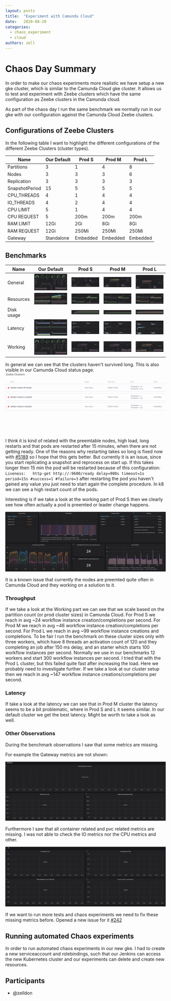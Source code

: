 ```yaml
---
layout: posts
title:  "Experiment with Camunda Cloud"
date:   2020-08-20
categories: 
  - chaos_experiment
  - cloud
authors: zell
---
```


# Chaos Day Summary

In order to make our chaos experiments more realistic we have setup a new gke cluster, which is similar to the Camunda Cloud gke cluster.
It allows us to test and experiment with Zeebe clusters which have the same configuration as Zeebe clusters in the Camunda cloud.

As part of the chaos day I run the same benchmark we normally run in our gke with our configuration against the Camunda Cloud Zeebe clusters.

## Configurations of Zeebe Clusters

In the following table I want to highlight the different configurations of the different Zeebe Clusters (cluster types).

| Name | Our Default | Prod S | Prod M | Prod L |
|------|-------------|--------|--------|--------|
|Partitions|  3      |   1    |   4    |  8     |
|Nodes|       3       |   3    |   3    |   6    |
|Replication| 3     |   3     |   3   |    3   |
|SnapshotPeriod| 15 | 5 | 5 | 5 |
|CPU_THREADS| 4 | 1 | 4 | 4 |
|IO_THREADS| 4 | 2 | 4 | 4 |
|CPU LIMIT| 5 | 1 | 4 | 4 |
|CPU REQUEST| 5 | 200m | 200m | 200m |
|RAM LIMIT| 12Gi | 2Gi | 8Gi | 8Gi |
|RAM REQUEST| 12Gi | 250Mi | 250Mi | 250Mi|
|Gateway|Standalone|Embedded|Embedded|Embedded|

## Benchmarks

| Name | Our Default | Prod S | Prod M | Prod L |
|------|-------------|--------|--------|--------|
|General|![base](base.png)|![prods](prod-s-general.png)|![prods](prod-m-general.png)|![prods](prod-l-general.png)|
|Resources|![base](base-res.png)|![prods](prod-s-res.png)|![prods](prod-m-res.png)|![prods](prod-l-res.png)|
|Disk usage||![prods](prod-s-disk.png)|![prods](prod-m-disk.png)|![prods](prod-l-disk.png)|
|Latency|![base](base-latency.png)|![prods](prod-s-latency.png)|![prods](prod-m-latency.png)|![prods](prod-l-latency.png)|
|Working|![base](base.png)|![prods](prod-s-working.png)|![prods](prod-m-working.png)|![prods](prod-l-working.png)|

In general we can see that the clusters haven't survived long. This is also visible in our Camunda Cloud status page.
![status](status.png)

I think it is kind of related with the preemtable nodes, high load, long restarts and that pods are restarted after 15 minutes, when there are not getting ready.
One of the reasons why restarting takes so long is fixed now with [#5189](https://github.com/zeebe-io/zeebe/pull/5189) so I hope that this gets better. But currently it is an issue, since you start replicating a snapshot and reprocess on start up. If this takes longer then 15 min the pod will be restarted because of this configuration: `Liveness:   http-get http://:9600/ready delay=900s timeout=1s period=15s #success=1 #failure=3` after restarting the pod you haven't gained any value you just need to start again the complete procedure. In k8 we can see a high restart count of the pods.

Interesting is if we take a look at the working part of Prod S then we clearly see how often actually a pod is preemted or leader change happens.

![prod-s](prod-s-working.png)

It is a known issue that currently the nodes are preemted quite often in Camunda Cloud and they working on a solution to it.

### Throughput

If we take a look at the Working part we can see that we scale based on the partition count (or prod cluster sizes) in Camunda Cloud. For Prod S we reach in avg ~24 workflow instance creation/completions per second. For Prod M we reach in avg ~46 workflow instance creation/completions per second. For Prod L we reach in avg ~99 workflow instance creations and completions. To be fair I run the benchmark on these cluster sizes only with three workers, which have 8 threads an activation count of 120 and they completing an job after 150 ms delay, and an starter which starts 100 workflow instances per second. Normally we use in our benchmarks 12 workers and start 300 workflow instances per second. I tried that with the Prod L cluster, but this failed quite fast after increasing the load. Here we probably need to investigate further. If we take a look at our cluster setup then we reach in avg ~147 workflow instance creations/completions per second.

### Latency

If take a look at the latency we can see that in Prod M cluster the latency seems to be a bit problematic, where in Prod S and L it seems similar. In our default cluster we get the best latency. Might be worth to take a look as well.

### Other Observations

During the benchmark observations I saw that some metrics are missing.

For example the Gateway metrics are not shown:

![gw](missing-gw-metrics.png)

Furthermore I saw that all container related and pvc related metrics are missing. I was not able to check the IO metrics nor the CPU metrics and other.

![io](missing-io.png)

If we want to run more tests and chaos experiments we need to fix these missing metrics before. Opened a new issue for it [#242](https://github.com/camunda-cloud/monitoring/issues/242)

## Running automated Chaos experiments

In order to run automated chaos experiments in our new gke. I had to create a new serviceaccount and rolebindings, such that our Jenkins can access the new Kubernetes cluster and our experiments can delete and create new resources.

## Participants

 * @zelldon
